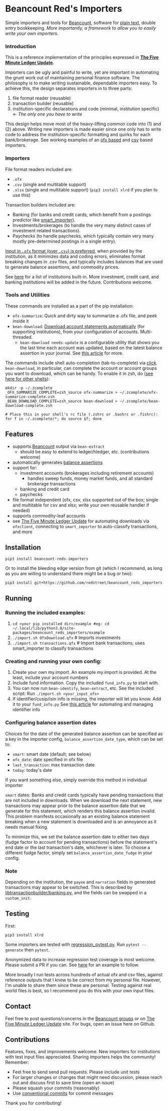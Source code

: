 # Beancount Red's Importers

Simple importers and tools for [Beancount](https://beancount.github.io/), software for
[plain text](https://plaintextaccounting.org/), double entry bookkeeping. _More
importantly, a framework to allow you to easily write your own importers._

### Introduction

This is a reference implementation of the principles expressed in
**[The Five Minute Ledger Update](https://reds-rants.netlify.app/personal-finance/the-five-minute-ledger-update/).**

Importers can be ugly and painful to write, yet are important in automating the grunt
work out of maintaining personal finance software. The philosophy is to make writing
sustainable, dependable importers easy. To achieve this, the design separates importers
in to three parts:

1. file format reader (reusable)
2. transaction builder (reusable)
3. institution-specific declarations and code (minimal, institution specific) <- _The
   only one you have to write_

This design helps move most of the heavy-lifting common code into (1) and (2) above.
Writing new importers is made easier since one only has to write code to address the
institution-specific formatting and quirks for each bank/brokerage. See working examples
of an [ofx based](https://github.com/redstreet/beancount_reds_importers/blob/main/beancount_reds_importers/importers/citi/__init__.py)
and [csv](https://github.com/redstreet/beancount_reds_importers/blob/main/beancount_reds_importers/importers/schwab/schwab_csv_brokerage.py)
based importers.

### Importers

File format readers included are:
- `.ofx`
- `.csv` (single and multitable support)
- `.xlsx` (single and multitable support) (`pip3 install xlrd` if you plan to use this)

Transaction builders included are:
- Banking (for banks and credit cards, which benefit from a postings predictor like
  [smart_importer](https://github.com/beancount/smart_importer)).
- Investments/brokerages (to handle the very many distinct cases of investment related
  transactions).
- Paychecks (to handle paychecks, which typically contain very many mostly
  pre-determined postings in a single entry).

[Input in `.ofx` format (over `.csv`) is preferred](https://reds-rants.netlify.app/personal-finance/a-word-about-input-formats-use-ofx-when-you-can/),
when provided by the institution, as it minimizes data and coding errors, eliminates
format breaking changes in .csv files, and typically includes balances that are used to
generate balance assertions, and commodity prices.

See [here](https://github.com/redstreet/beancount_reds_importers/tree/main/beancount_reds_importers)
for a list of institutions built-in. More investment, credit card, and banking
institutions will be added in the future. Contributions welcome.

### Tools and Utilities
These commands are installed as a part of the pip installation:

- `ofx-summarize`: Quick and dirty way to summarize a .ofx file, and peek inside it
- `bean-download`: [Download account statements automatically](https://reds-rants.netlify.app/personal-finance/direct-downloads/)
  (for supporting institutions), from your configuration of accounts. Multi-threaded.
  - `bean-download needs-update` is a configurable utility that shows you the last time
    each account was updated, based on the latest balance assertion in your journal. See
    [this article](https://reds-rants.netlify.app/personal-finance/how-up-to-date-are-my-accounts/)
    for more.

The commands include shell auto-completion (tab-to-complete) via
[click](https://click.palletsprojects.com/en/8.1.x/shell-completion/). `bean-download`, in
particular, can complete the account or account groups you want to download, which can
be handy. To enable it in zsh, do
([see here for other shells](https://click.palletsprojects.com/en/8.1.x/shell-completion/)):

```
mkdir -p ~/.zcomplete
_OFX_SUMMARIZE_COMPLETE=zsh_source ofx-summarize > ~/.zcomplete/ofx-summarize-complete.zsh
_BEAN_DOWNLOAD_COMPLETE=zsh_source bean-download > ~/.zcomplete/bean-download-complete.zsh

# Place this in your shell's rc file (.zshrc or .bashrc or .fishrc):
for f in ~/.zcomplete/*; do source $f; done
```

## Features
- supports [Beancount](https://github.com/beancount/beancount) output via `bean-extract`
  - should be easy to extend to ledger/hledger, etc. (contributions welcome)
- automatically generates [balance assertions](https://reds-rants.netlify.app/personal-finance/automating-balance-assertions/)
- support for:
  - investment accounts (brokerages including retirement accounts)
    - handles sweep funds, money market funds, and all standard brokerage transactions
  - banking and credit card
  - paychecks
- file format independent (ofx, csv, xlsx supported out of the box; single and
  multitable for csv and xlsx; write your own reusable handler if needed)
- supports commodity-leaf accounts
- see [The Five Minute Ledger Update](https://reds-rants.netlify.app/personal-finance/the-five-minute-ledger-update/)
  for automating downloads via `ofxclient`, connecting to `smart_importer` to
  auto-classify transactions, and more


## Installation
```
pip3 install beancount-reds-importers
```

Or to install the bleeding edge version from git (which I recommend, as long as you are
willing to understand there might be a bug or two):
```
pip3 install git+https://github.com/redstreet/beancount_reds_importers
```


## Running

### Running the included examples:
1. `cd <your pip installed dir>/example #eg: cd ~/.local/lib/python3.8/site-packages/beancount_reds_importers/example`
2. `./import.sh OfxDownload.qfx` # Imports investments
3. `./import.sh transactions.qfx` # Import bank transactions; uses smart_importer to classify transactions


### Creating and running your own config:
1. Create your own my.import. An example my.import is provided. At the least, include your account numbers
2. Include fund information. Copy the included `fund_info.py` to start with.
3. You can now run `bean-identify`, `bean-extract`, etc. See the included script: Run `./import.sh <your_input_ofx>`
4. If identifier/cusip/isin info is missing, the importer will let you know. Add it to your
   `fund_info.py` See
   [this article](https://reds-rants.netlify.app/personal-finance/tickers-and-identifiers/)
   for automating and managing identifier info

### Configuring balance assertion dates
Choices for the date of the generated balance assertion can be specified as a key in
the importer config, `balance_assertion_date_type`, which can be set to:
- `smart`:            smart date (default; see below)
- `ofx_date`:         date specified in ofx file
- `last_transaction`: max transaction date
- `today`:            today's date

If you want something else, simply override this method in individual importer

`smart` dates: Banks and credit cards typically have pending transactions that are not
included in downloads. When we download the next statement, new transactions may appear
prior to the balance assertion date that we generate for this statement, which renders
this balance assertion invalid. This problem manifests occasionally as an existing
balance statement breaking  when a new statement is downloaded and is an annoyance as it
needs manual fixing.

To minimize this, we set the balance assertion date to either two days (fudge factor to
account for pending transactions) before the statement's end date or the last
transaction's date, whichever is later. To choose a different fudge factor, simply set
`balance_assertion_date_fudge` in your config.


### Note

Depending on the institution, the `payee` and `narration` fields in generated
transactions may appear to be switched. This is described by
[libtransactionbuilder/banking.py](https://github.com/redstreet/beancount_reds_importers/blob/main/beancount_reds_importers/libtransactionbuilder/banking.py),
and the fields can be swapped in a `custom_init`.

## Testing
First:
```
pip3 install xlrd
```

Some importers are tested with
[regression_pytest.py](https://github.com/beancount/beancount/blob/v2/beancount/ingest/regression_pytest.py).
Run `pytest --generate` then `pytest`.

Anonymized data to increase regression test coverage is most welcome. Please submit a
PR if you can. See [here](beancount_reds_importers/importers/schwab/tests/schwab_csv_checking)
for an example to follow.


More broadly I run tests across hundreds of actual ofx and csv files, against reference
outputs that I know to be correct from my personal file. However, I'm unable to share
them since these are personal. Testing against real world files is best, so I recommend
you do this with your own input files.

## Contact
Feel free to post questions/concerns in the [Beancount groups](https://groups.google.com/forum/#!forum/beancount)
or on [The Five Minute Ledger Update](https://reds-rants.netlify.app/personal-finance/the-five-minute-ledger-update/)
site. For bugs, open an issue here on Github.

## Contributions

Features, fixes, and improvements welcome. New importers for institutions with test
input files appreciated. Sharing importers helps the community! Remember:
- Feel free to send send pull requests. Please include unit tests
- For larger changes or changes that might need discussion, please reach out and discuss
  first to save time (open an issue) 
- Please squash your commits (reasonably)
- Use [conventional commits](https://www.conventionalcommits.org/en/v1.0.0/) for commit messages

Thank you for contributing!
